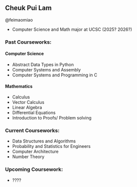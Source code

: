 Cheuk Pui Lam
- 
@feimaomiao  

- Computer Science and Math major at UCSC (2025? 2026?)

### Past Courseworks:

#### Computer Science

- Abstract Data Types in Python  
- Computer Systems and Assembly  
- Computer Systems and Programming in C

#### Mathematics

- Calculus  
- Vector Calculus  
- Linear Algebra
- Differential Equations
- Introduction to Proofs/ Problem solving

### Current Courseworks:

- Data Structures and Algorithms  
- Probability and Statistics for Engineers  
- Computer Architecture  
- Number Theory  

### Upcoming Coursework:

- ????